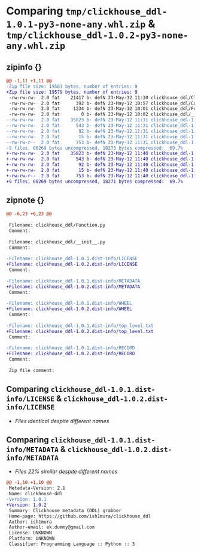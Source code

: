 # Comparing `tmp/clickhouse_ddl-1.0.1-py3-none-any.whl.zip` & `tmp/clickhouse_ddl-1.0.2-py3-none-any.whl.zip`

## zipinfo {}

```diff
@@ -1,11 +1,11 @@
-Zip file size: 19581 bytes, number of entries: 9
+Zip file size: 19579 bytes, number of entries: 9
 -rw-rw-rw-  2.0 fat    21417 b- defN 23-May-12 11:30 clickhouse_ddl/ClickHouseDDL.py
 -rw-rw-rw-  2.0 fat      392 b- defN 23-May-12 10:57 clickhouse_ddl/Config.py
 -rw-rw-rw-  2.0 fat     1234 b- defN 23-May-12 10:01 clickhouse_ddl/Function.py
 -rw-rw-rw-  2.0 fat        0 b- defN 23-May-12 10:02 clickhouse_ddl/__init__.py
--rw-rw-rw-  2.0 fat    35823 b- defN 23-May-12 11:31 clickhouse_ddl-1.0.1.dist-info/LICENSE
--rw-rw-rw-  2.0 fat      543 b- defN 23-May-12 11:31 clickhouse_ddl-1.0.1.dist-info/METADATA
--rw-rw-rw-  2.0 fat       92 b- defN 23-May-12 11:31 clickhouse_ddl-1.0.1.dist-info/WHEEL
--rw-rw-rw-  2.0 fat       15 b- defN 23-May-12 11:31 clickhouse_ddl-1.0.1.dist-info/top_level.txt
--rw-rw-r--  2.0 fat      753 b- defN 23-May-12 11:31 clickhouse_ddl-1.0.1.dist-info/RECORD
-9 files, 60269 bytes uncompressed, 18273 bytes compressed:  69.7%
+-rw-rw-rw-  2.0 fat    35823 b- defN 23-May-12 11:40 clickhouse_ddl-1.0.2.dist-info/LICENSE
+-rw-rw-rw-  2.0 fat      543 b- defN 23-May-12 11:40 clickhouse_ddl-1.0.2.dist-info/METADATA
+-rw-rw-rw-  2.0 fat       92 b- defN 23-May-12 11:40 clickhouse_ddl-1.0.2.dist-info/WHEEL
+-rw-rw-rw-  2.0 fat       15 b- defN 23-May-12 11:40 clickhouse_ddl-1.0.2.dist-info/top_level.txt
+-rw-rw-r--  2.0 fat      753 b- defN 23-May-12 11:40 clickhouse_ddl-1.0.2.dist-info/RECORD
+9 files, 60269 bytes uncompressed, 18271 bytes compressed:  69.7%
```

## zipnote {}

```diff
@@ -6,23 +6,23 @@
 
 Filename: clickhouse_ddl/Function.py
 Comment: 
 
 Filename: clickhouse_ddl/__init__.py
 Comment: 
 
-Filename: clickhouse_ddl-1.0.1.dist-info/LICENSE
+Filename: clickhouse_ddl-1.0.2.dist-info/LICENSE
 Comment: 
 
-Filename: clickhouse_ddl-1.0.1.dist-info/METADATA
+Filename: clickhouse_ddl-1.0.2.dist-info/METADATA
 Comment: 
 
-Filename: clickhouse_ddl-1.0.1.dist-info/WHEEL
+Filename: clickhouse_ddl-1.0.2.dist-info/WHEEL
 Comment: 
 
-Filename: clickhouse_ddl-1.0.1.dist-info/top_level.txt
+Filename: clickhouse_ddl-1.0.2.dist-info/top_level.txt
 Comment: 
 
-Filename: clickhouse_ddl-1.0.1.dist-info/RECORD
+Filename: clickhouse_ddl-1.0.2.dist-info/RECORD
 Comment: 
 
 Zip file comment:
```

## Comparing `clickhouse_ddl-1.0.1.dist-info/LICENSE` & `clickhouse_ddl-1.0.2.dist-info/LICENSE`

 * *Files identical despite different names*

## Comparing `clickhouse_ddl-1.0.1.dist-info/METADATA` & `clickhouse_ddl-1.0.2.dist-info/METADATA`

 * *Files 22% similar despite different names*

```diff
@@ -1,10 +1,10 @@
 Metadata-Version: 2.1
 Name: clickhouse-ddl
-Version: 1.0.1
+Version: 1.0.2
 Summary: Clickhouse metadata (DDL) grabber
 Home-page: https://github.com/ish1mura/clickhouse_ddl
 Author: ish1mura
 Author-email: ek.dummy@gmail.com
 License: UNKNOWN
 Platform: UNKNOWN
 Classifier: Programming Language :: Python :: 3
```

